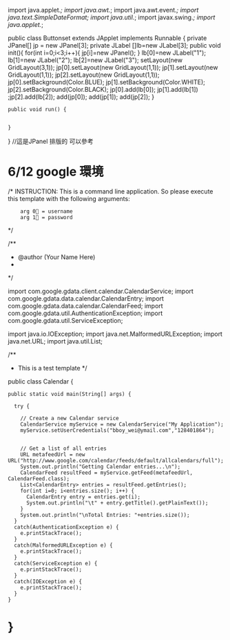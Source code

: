 import java.applet.*;
import java.awt.*;
import java.awt.event.*;
import java.text.SimpleDateFormat;
import java.util.*;
import javax.swing.*;
import java.applet.*;

public class Buttonset extends JApplet implements Runnable {
	 private JPanel[] jp = new JPanel[3]; 
	private JLabel  []lb=new JLabel[3];
	public void init(){
		for(int i=0;i<3;i++){
			jp[i]=new JPanel();
		}
		lb[0]=new JLabel("1");
		lb[1]=new JLabel("2");
		lb[2]=new JLabel("3");
		setLayout(new GridLayout(3,1));
		jp[0].setLayout(new GridLayout(1,1));
		jp[1].setLayout(new GridLayout(1,1));
		jp[2].setLayout(new GridLayout(1,1));
		jp[0].setBackground(Color.BLUE);
		jp[1].setBackground(Color.WHITE);
		jp[2].setBackground(Color.BLACK);
		jp[0].add(lb[0]);
		jp[1].add(lb[1])
		;jp[2].add(lb[2]);
		add(jp[0]);
		add(jp[1]);
		add(jp[2]);
	}
	
	public void run() {
		
		
	}
}
//這是JPanel 排版的  可以參考


6/12 google 環境
=========================================================================================

/* INSTRUCTION: This is a command line application. So please execute this template with the following arguments:

		arg	0 = username
		arg	1 = password
*/

/**
 * @author (Your Name Here)
 *
 */
 
import com.google.gdata.client.calendar.CalendarService;
import com.google.gdata.data.calendar.CalendarEntry;
import com.google.gdata.data.calendar.CalendarFeed;
import com.google.gdata.util.AuthenticationException;
import com.google.gdata.util.ServiceException;

import java.io.IOException;
import java.net.MalformedURLException;
import java.net.URL;
import java.util.List;

/**
 * This is a test template
 */

  public class Calendar {
    
    public static void main(String[] args) {
      
      try {
        
        // Create a new Calendar service
        CalendarService myService = new CalendarService("My Application");
        myService.setUserCredentials("bboy_wei@ymail.com","128401864");
        
        
        // Get a list of all entries
        URL metafeedUrl = new URL("http://www.google.com/calendar/feeds/default/allcalendars/full");
        System.out.println("Getting Calendar entries...\n");
        CalendarFeed resultFeed = myService.getFeed(metafeedUrl, CalendarFeed.class);
        List<CalendarEntry> entries = resultFeed.getEntries();
        for(int i=0; i<entries.size(); i++) {
          CalendarEntry entry = entries.get(i);
          System.out.println("\t" + entry.getTitle().getPlainText());
        }
        System.out.println("\nTotal Entries: "+entries.size());
      }
      catch(AuthenticationException e) {
        e.printStackTrace();
      }
      catch(MalformedURLException e) {
        e.printStackTrace();
      }
      catch(ServiceException e) {
        e.printStackTrace();
      }
      catch(IOException e) {
        e.printStackTrace();
      }
    }
  }
 =====================================================================================================================
